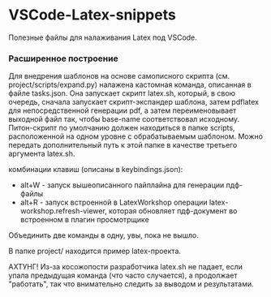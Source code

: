 # VSCode-Latex-snippets
Полезные файлы для налаживания Latex под VSCode.

### Расширенное построение
Для внедрения шаблонов на основе самописного скрипта (см. project/scripts/expand.py) налажена кастомная команда, 
описанная в файле tasks.json. Она запускает скрипт latex.sh, который, в свою очередь, сначала запускает скрипт-экспандер шаблона,
затем pdflatex для непосредственной генерации pdf, а затем переименовывает выходной файл так, чтобы base-name соответствовал 
исходному. Питон-скрипт по умолчанию должен находиться в папке scripts, расположенной на одном уровне с обрабатываемым шаблоном. 
Можно передать дополнительный путь к этой папке в качестве третьего аргумента latex.sh.

комбинации клавиш (описаны в keybindings.json):
  - alt+W - запуск вышеописанного пайплайна для генерации пдф-файлы
  - alt+R - запуск встроенной в LatexWorkshop операции latex-workshop.refresh-viewer, которая
    обновляет пдф-документ во встроенном в плагин просмотрщике
    
Объединить две команды в одну, увы, пока не вышло.

В папке project/ находится пример latex-проекта.

АХТУНГ! Из-за косожопости разработчика latex.sh не падает, если упала предыдущая команда (что часто случается), а продолжает
"работать", так что внимательно следить за выводом и результатами.
